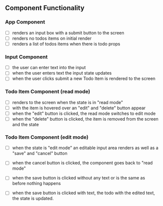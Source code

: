 ## Component Functionality
### App Component
- [ ] renders an input box with a submit button to the screen
- [ ] renders no todos items on initial render 
- [ ] renders a list of todos items when there is todo props 
### Input Component 
- [ ] the user can enter text into the input 
- [ ] when the user enters text the input state updates 
- [ ] when the user clicks submit a new Todo Item is rendered to the screen 
### Todo Item Component (read mode)
- [ ] renders to the screen when the state is in "read mode"
- [ ] with the item is hovered over an "edit" and "delete" button appear 
- [ ] when the "edit" button is clicked, the read mode switches to edit mode 
- [ ] when the "delete" button is clicked, the item is removed from the screen and the state 
### Todo Item Component (edit mode)
- [ ] when the state is "edit mode" an editable input area renders as well as a "save" and "cancel" button
- [ ] when the cancel button is clicked, the component goes back to "read mode"
- [ ] when the save button is clicked without any text or is the same as before nothing happens
- [ ] when the save button is clicked with text, the todo with the edited text, the state is updated.










